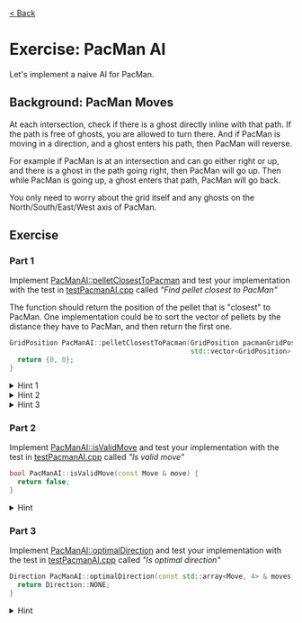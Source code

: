 [< Back](../README.md)

# Exercise: PacMan AI

Let's implement a naive AI for PacMan.

## Background: PacMan Moves

At each intersection, check if there is a ghost directly inline with that path. If the path is free of ghosts, you are
allowed to turn there. And if PacMan is moving in a direction, and a ghost enters his path, then PacMan will reverse.

For example if PacMan is at an intersection and can go either right or up, and there is a ghost in the path going right,
then PacMan will go up. Then while PacMan is going up, a ghost enters that path, PacMan will go back.

You only need to worry about the grid itself and any ghosts on the North/South/East/West axis of PacMan.

## Exercise

### Part 1

Implement [PacManAI::pelletClosestToPacman](../../../lib/PacManAI.cpp) and test your implementation with the test
in [testPacmanAI.cpp](../../../test/testPacmanAI.cpp) called _"Find pellet closest to PacMan"_

The function should return the position of the pellet that is "closest" to PacMan. One implementation could be to sort
the vector of pellets by the distance they have to PacMan, and then return the first one.

```cpp
GridPosition PacManAI::pelletClosestToPacman(GridPosition pacmanGridPosition,
                                             std::vector<GridPosition> & pellets) {
  return {0, 0};
}
```

<details>
   <summary>Hint 1</summary>

Use the `positionDistance` function to find the distance to PacMan.

</details>
<details>
   <summary>Hint 2</summary>

Use the [std::sort](https://en.cppreference.com/w/cpp/algorithm/sort) function to sort the vector.

</details>

</details>
<details>
   <summary>Hint 3</summary>

[std::sort](https://en.cppreference.com/w/cpp/algorithm/sort) third parameter should be a lambda taking 2 `GridPosition` as parameter,
and return true if the first parameter is closer from PacMan than the second.

</details>

### Part 2

Implement [PacManAI::isValidMove](../../../lib/PacManAI.cpp) and test your implementation with the test
in [testPacmanAI.cpp](../../../test/testPacmanAI.cpp) called _"Is valid move"_

```cpp
bool PacManAI::isValidMove(const Move & move) {
  return false;
}
```

<details>
   <summary>Hint</summary>
Use isWalkableForPacMan in Board.cpp to make sure PacMan is not walking in ways that are not legal
  
</details>

### Part 3

Implement [PacManAI::optimalDirection](../../../lib/PacManAI.cpp) and test your implementation with the test
in [testPacmanAI.cpp](../../../test/testPacmanAI.cpp) called _"Is optimal direction"_

```cpp
Direction PacManAI::optimalDirection(const std::array<Move, 4> & moves) {
  return Direction::NONE;
}
```

<details>
   <summary>Hint</summary>
  
  You can use [std::min_element](https://en.cppreference.com/w/cpp/algorithm/min_element) to find the closest pellet
  
</details>


